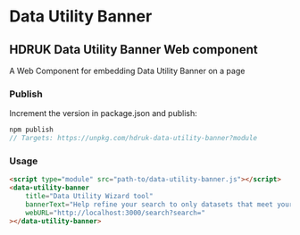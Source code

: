 # Data Utility Banner

## HDRUK Data Utility Banner Web component

A Web Component for embedding Data Utility Banner on a page

### Publish

Increment the version in package.json and publish:

```js
npm publish
// Targets: https://unpkg.com/hdruk-data-utility-banner?module
```

### Usage

```html
<script type="module" src="path-to/data-utility-banner.js"></script>
<data-utility-banner
	title="Data Utility Wizard tool"
	bannerText="Help refine your search to only datasets that meet your data utility requirements"
	webURL="http://localhost:3000/search?search="
></data-utility-banner>
```

